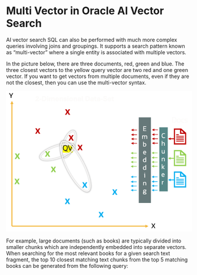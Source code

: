 # Multi Vector in Oracle AI Vector Search

AI vector search SQL can also be performed with much more complex queries involving joins and groupings. It supports a search pattern known as “multi-vector” where a single entity is associated with multiple vectors. 

In the picture below, there are three documents, red, green and blue.  The three closest vectors to the yellow query vector are two red and one green vector.  If you want to get vectors from multiple documents, even if they are not the closest, then you can use the multi-vector syntax.  

<img src="images/Multi_vector.png" width="512" alt="Multi Vector"/>

For example, large documents (such as books) are typically divided into smaller chunks which are independently embedded into separate vectors. When searching for the most relevant books for a given search text fragment, the top 10 closest matching text chunks from the top 5 matching books can be generated from the following query: 



